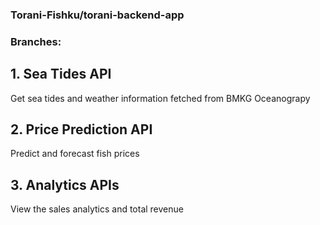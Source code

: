### Torani-Fishku/torani-backend-app

### Branches:
## 1. Sea Tides API
Get sea tides and weather information fetched from BMKG Oceanograpy

## 2. Price Prediction API
Predict and forecast fish prices

## 3. Analytics APIs
View the sales analytics and total revenue

